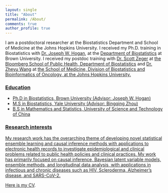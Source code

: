 ```yaml
---
layout: single
title: "About"
permalink: /About/
comments: true
author_profile: true
---
```


I am a postdoctoral researcher at the Biostatistics Department and School of Medicine at the Johns Hopkins University. I received my Ph.D. training in Biostatistics with <a href="https://vivo.brown.edu/display/jhogansc">Dr. Joseph W. Hogan</a>, at the <a href="https://www.brown.edu/academics/public-health/biostats/home"> Department of Biostatistics</a> at Brown University. I received my postdoc training with <a href="https://publichealth.jhu.edu/faculty/784/scott-l-zeger">Dr. Scott Zeger</a> at <a href="https://publichealth.jhu.edu/departments/biostatistics">the Bloomberg School of Public Health, Department of Biostatistics</a> and <a href="https://www.hopkinsmedicine.org/profiles/details/zheyu-wang"> Dr. Zheyu Wang</a> at <a href="https://www.rits.onc.jhmi.edu/dbb/">the School of Medicine, Division of Biostatistics and Bioinformatics of Oncology, at the Johns Hopkins University.

### Education
- Ph.D in Biostatistics, Brown University (Advisor: Joseph W. Hogan)
- M.S in Biostatistics, Yale University (Advisor: Bingqing Zhou)
- B.S in Mathematics and Statistics, University of Science and Technology of China

### Research interests

My research work has the overarching theme of developing novel statistical ensemble learningand causal inference methods with applications to electronic health records to investigate epidemiological and clinical problems related to public health policies and clinical practices. My work has primarily focused on causal inference, Bayesian latent variable models, ensemble methods, and longitudinal data analysis, with applications in infectious and chronic diseases such as HIV, Scleroderma, Alzheimer’s disease, and SARS-CoV-2. 

Here is my <a href="/assets/pdffiles/myCV.pdf">CV</a>.
